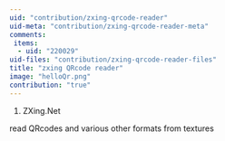 ```yaml
---
uid: "contribution/zxing-qrcode-reader"
uid-meta: "contribution/zxing-qrcode-reader-meta"
comments: 
 items: 
  - uid: "220029"
uid-files: "contribution/zxing-qrcode-reader-files"
title: "zxing QRcode reader"
image: "helloQr.png"
contribution: "true"
---
```


1.  ZXing.Net 
read QRcodes and various other formats from textures